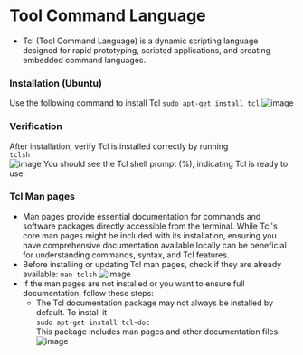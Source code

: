 # Tool Command Language

* Tcl (Tool Command Language) is a dynamic scripting language designed for rapid prototyping, scripted applications, and creating embedded command languages.

### Installation (Ubuntu)
Use the following command to install Tcl
`sudo apt-get install tcl`
![image](https://github.com/ani171/TCL/assets/97838595/c1116b37-d55e-450a-b4e1-db6988b31d7c)

### Verification
After installation, verify Tcl is installed correctly by running <br>
`tclsh` <br>
![image](https://github.com/ani171/TCL/assets/97838595/4620e1f5-c9aa-4ad0-99dd-5e2fd324b195)
You should see the Tcl shell prompt (%), indicating Tcl is ready to use. <br>

### Tcl Man pages
* Man pages provide essential documentation for commands and software packages directly accessible from the terminal. While Tcl's core man pages might be included with its installation, ensuring you have comprehensive documentation available locally can be beneficial for understanding commands, syntax, and Tcl features.
* Before installing or updating Tcl man pages, check if they are already available:
`man tclsh`
![image](https://github.com/ani171/TCL/assets/97838595/6f6a193d-6c86-43d4-8e2a-2f65329feee4)
* If the man pages are not installed or you want to ensure full documentation, follow these steps:
    * The Tcl documentation package may not always be installed by default. To install it <br>
     `sudo apt-get install tcl-doc` <br>
      This package includes man pages and other documentation files. <br>
      ![image](https://github.com/ani171/TCL/assets/97838595/953cda1a-98b1-45fb-b571-712536fe6461)
